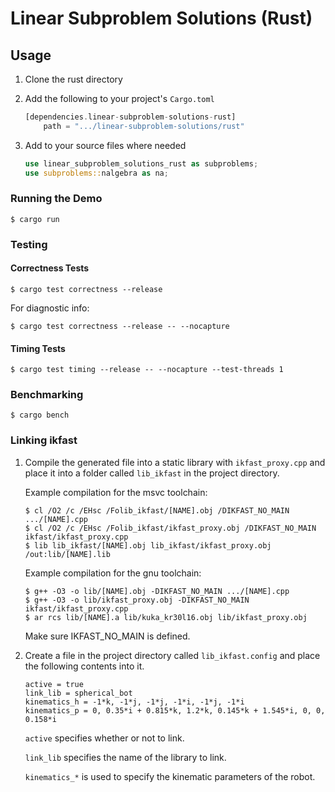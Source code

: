 # Linear Subproblem Solutions (Rust)

## Usage

1. Clone the rust directory

2. Add the following to your project's `Cargo.toml`

    ```rust
    [dependencies.linear-subproblem-solutions-rust]
        path = ".../linear-subproblem-solutions/rust"
    ```

3. Add to your source files where needed

    ```rust
    use linear_subproblem_solutions_rust as subproblems;
    use subproblems::nalgebra as na;
    ```

### Running the Demo

```
$ cargo run
```

### Testing

#### Correctness Tests

```
$ cargo test correctness --release
```

For diagnostic info:

```
$ cargo test correctness --release -- --nocapture
```

#### Timing Tests

```
$ cargo test timing --release -- --nocapture --test-threads 1
```

### Benchmarking

```
$ cargo bench
```

### Linking ikfast

1. Compile the generated file into a static library with `ikfast_proxy.cpp` and place it into a folder called `lib_ikfast` in the project directory.

    Example compilation for the msvc toolchain:

    ```
    $ cl /O2 /c /EHsc /Folib_ikfast/[NAME].obj /DIKFAST_NO_MAIN .../[NAME].cpp
    $ cl /O2 /c /EHsc /Folib_ikfast/ikfast_proxy.obj /DIKFAST_NO_MAIN ikfast/ikfast_proxy.cpp
    $ lib lib_ikfast/[NAME].obj lib_ikfast/ikfast_proxy.obj /out:lib/[NAME].lib
    ```

    Example compilation for the gnu toolchain:

    ```
    $ g++ -O3 -o lib/[NAME].obj -DIKFAST_NO_MAIN .../[NAME].cpp
    $ g++ -O3 -o lib/ikfast_proxy.obj -DIKFAST_NO_MAIN ikfast/ikfast_proxy.cpp
    $ ar rcs lib/[NAME].a lib/kuka_kr30l16.obj lib/ikfast_proxy.obj
    ```

    Make sure IKFAST_NO_MAIN is defined.

2. Create a file in the project directory called `lib_ikfast.config` and place the following contents into it.

    ```
    active = true
    link_lib = spherical_bot
    kinematics_h = -1*k, -1*j, -1*j, -1*i, -1*j, -1*i
    kinematics_p = 0, 0.35*i + 0.815*k, 1.2*k, 0.145*k + 1.545*i, 0, 0, 0.158*i
    ```

    `active` specifies whether or not to link.

    `link_lib` specifies the name of the library to link.

    `kinematics_*` is used to specify the kinematic parameters of the robot.
